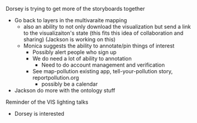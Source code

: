 Dorsey is trying to get more of the storyboards together

- Go back to layers in the multivaraite mapping
  - also an ability to not only download the visualization but send a link to the visualizaiton's state (this fits this idea of collaboration and sharing) (Jackson is working on this)
  - Monica suggests the ability to annotate/pin things of interest
    - Possibly alert people who sign up
    - We do need a lot of ability to annotation
      - Need to do account management and verification
    - See map-pollution existing app, tell-your-pollution story, reportpollution.org
      - possibly be a calendar
- Jackson do more with the ontology stuff

Reminder of the VIS lighting talks

- Dorsey is interested
